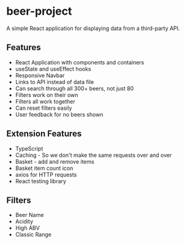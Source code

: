 # beer-project

A simple React application for displaying data from a third-party API.

## Features

- React Application with components and containers
- useState and useEffect hooks
- Responsive Navbar
- Links to API instead of data file
- Can search through all 300+ beers, not just 80
- Filters work on their own
- Filters all work together
- Can reset filters easily
- User feedback for no beers shown

## Extension Features

- TypeScript
- Caching - So we don't make the same requests over and over
- Basket - add and remove items
- Basket item count icon
- axios for HTTP requests
- React testing library

## Filters

- Beer Name
- Acidity
- High ABV
- Classic Range
